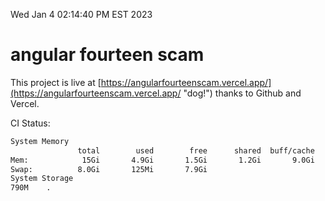 Wed Jan  4 02:14:40 PM EST 2023

# angular fourteen scam


This project is live at [https://angularfourteenscam.vercel.app/](https://angularfourteenscam.vercel.app/ "dog!") thanks to Github and Vercel.

CI Status: 

```bash
System Memory
               total        used        free      shared  buff/cache   available
Mem:            15Gi       4.9Gi       1.5Gi       1.2Gi       9.0Gi       8.9Gi
Swap:          8.0Gi       125Mi       7.9Gi
System Storage
790M	.
